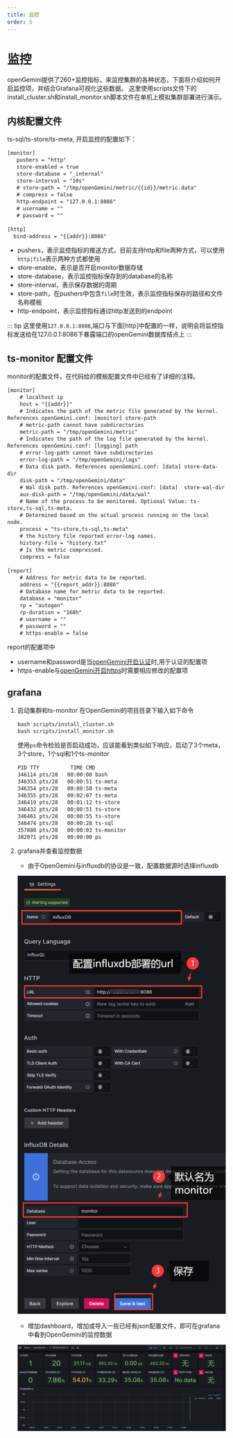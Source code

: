 ```yaml
---
title: 监控
order: 5
---
```

# 监控

openGemini提供了260+监控指标，来监控集群的各种状态，下面将介绍如何开启监控项，并结合Grafana可视化这些数据。
这里使用scripts文件下的install_cluster.sh和install_monitor.sh脚本文件在单机上模拟集群部署进行演示。

## 内核配置文件

ts-sql/ts-store/ts-meta, 开启监控的配置如下：

```editorconfig
[monitor]
   pushers = "http"
   store-enabled = true
   store-database = "_internal"
   store-interval = "10s"
   # store-path = "/tmp/openGemini/metric/{{id}}/metric.data"
   # compress = false
   http-endpoint = "127.0.0.1:8086"
   # username = ""
   # password = ""

[http]
  bind-address = "{{addr}}:8086"
```

- pushers，表示监控指标的推送方式，目前支持http和file两种方式，可以使用`http|file`表示两种方式都使用
- store-enable，表示是否开启monitor数据存储
- store-database，表示监控指标保存到的database的名称
- store-interval，表示保存数据的周期
- store-path，在pushers中包含`file`时生效，表示监控指标保存的路径和文件名称模板
- http-endpoint，表示监控指标通过http发送到的endpoint

::: tip
这里使用`127.0.0.1:8086`,端口与下面[http]中配置的一样，说明会将监控指标发送给在127.0.0.1:8086下暴露端口的openGemini数据库结点上
:::

## ts-monitor 配置文件
monitor的配置文件，在代码给的模板配置文件中已经有了详细的注释。
```editorconfig
[monitor]
    # localhost ip
    host = "{{addr}}"
    # Indicates the path of the metric file generated by the kernel. References openGemini.conf: [monitor] store-path
    # metric-path cannot have subdirectories
    metric-path = "/tmp/openGemini/metric"
    # Indicates the path of the log file generated by the kernel. References openGemini.conf: [logging] path
    # error-log-path cannot have subdirectories
    error-log-path = "/tmp/openGemini/logs"
    # Data disk path. References openGemini.conf: [data] store-data-dir
    disk-path = "/tmp/openGemini/data"
    # Wal disk path. References openGemini.conf: [data]  store-wal-dir
    aux-disk-path = "/tmp/openGemini/data/wal"
    # Name of the process to be monitored. Optional Value: ts-store,ts-sql,ts-meta.
    # Determined based on the actual process running on the local node.
    process = "ts-store,ts-sql,ts-meta"
    # the history file reported error-log names.
    history-file = "history.txt"
    # Is the metric compressed.
    compress = false

[report]
    # Address for metric data to be reported.
    address = "{{report_addr}}:8086"
    # Database name for metric data to be reported.
    database = "monitor"
    rp = "autogen"
    rp-duration = "168h"
    # username = ""
    # password = ""
    # https-enable = false
```

report的配置项中
- username和password是当[openGemini开启认证](authentication_and_authorization.md)时,用于认证的配置项
- https-enable与[openGemini开启https](https.md)时需要相应修改的配置项

## grafana
1. 启动集群和ts-monitor
   在OpenGemini的项目目录下输入如下命令
    ```shell
    bash scripts/install_cluster.sh
    bash scripts/install_monitor.sh 
    ```
   使用`ps`命令检验是否启动成功，应该能看到类似如下响应，启动了3个meta，3个store，1个sql和1个ts-monitor
    ```shell
    PID TTY          TIME CMD
    346114 pts/28   00:00:00 bash
    346353 pts/28   00:00:51 ts-meta
    346354 pts/28   00:00:50 ts-meta
    346355 pts/28   00:02:07 ts-meta
    346419 pts/28   00:01:12 ts-store
    346432 pts/28   00:00:51 ts-store
    346461 pts/28   00:00:55 ts-store
    346474 pts/28   00:00:28 ts-sql
    357880 pts/28   00:00:03 ts-monitor
    382071 pts/28   00:00:00 ps
    ```

2. grafana并查看监控数据

    - 由于OpenGemini与influxdb的协议是一致，配置数据源时选择influxdb

   ![](../../../../static/img/guide/manage/monitor/dbsource.png)

    - 增加dashboard，增加或导入一些已经有json配置文件，即可在grafana中看到OpenGemini的监控数据

   ![](../../../../static/img/guide/manage/monitor/dashboard.png)
